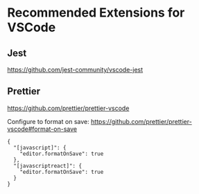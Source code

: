 # Recommended Extensions for VSCode

## Jest

https://github.com/jest-community/vscode-jest


## Prettier

https://github.com/prettier/prettier-vscode

Configure to format on save: https://github.com/prettier/prettier-vscode#format-on-save

```
{
  "[javascript]": {
    "editor.formatOnSave": true
  },
  "[javascriptreact]": {
    "editor.formatOnSave": true
  }
}
```
